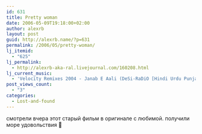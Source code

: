 ```yaml
---
id: 631
title: Pretty woman
date: 2006-05-09T19:18:00+02:00
author: alexrb
layout: post
guid: http://alexrb.name/?p=631
permalink: /2006/05/pretty-woman/
lj_itemid:
  - "625"
lj_permalink:
  - http://alexrb-aka-ral.livejournal.com/160208.html
lj_current_music:
  - 'Velocity Remixes 2004 - Janab E Aali (DeSi-RaDiO [Hindi Urdu Punjabi] - To request a song visit www.'
post_views_count:
  - "3"
categories:
  - Lost-and-found
---
```

смотрели вчера этот старый фильм в оригинале с любимой. получили море удовольствия 🙂